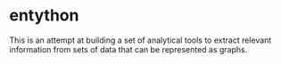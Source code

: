# entython
This is an attempt at building a set of analytical tools to extract relevant information from sets of data that can be represented as graphs.
